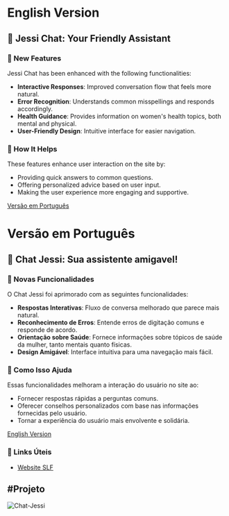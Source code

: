 # English Version

## 🤖 Jessi Chat: Your Friendly Assistant

### 🌟 New Features

Jessi Chat has been enhanced with the following functionalities:

- **Interactive Responses**: Improved conversation flow that feels more natural.
- **Error Recognition**: Understands common misspellings and responds accordingly.
- **Health Guidance**: Provides information on women's health topics, both mental and physical.
- **User-Friendly Design**: Intuitive interface for easier navigation.

### 🤔 How It Helps

These features enhance user interaction on the site by:

- Providing quick answers to common questions.
- Offering personalized advice based on user input.
- Making the user experience more engaging and supportive.

[Versão em Português](#versão-em-português)

# Versão em Português

## 🤖 Chat Jessi: Sua assistente amigavel!

### 🌟 Novas Funcionalidades

O Chat Jessi foi aprimorado com as seguintes funcionalidades:

- **Respostas Interativas**: Fluxo de conversa melhorado que parece mais natural.
- **Reconhecimento de Erros**: Entende erros de digitação comuns e responde de acordo.
- **Orientação sobre Saúde**: Fornece informações sobre tópicos de saúde da mulher, tanto mentais quanto físicas.
- **Design Amigável**: Interface intuitiva para uma navegação mais fácil.

### 🤔 Como Isso Ajuda

Essas funcionalidades melhoram a interação do usuário no site ao:

- Fornecer respostas rápidas a perguntas comuns.
- Oferecer conselhos personalizados com base nas informações fornecidas pelo usuário.
- Tornar a experiência do usuário mais envolvente e solidária.

[English Version](#english-version)

### 📖 Links Úteis

- [Website SLF](https://github.com/mariana-rgb/Site-SLF)

## #Projeto
![Chat-Jessi](https://github.com/user-attachments/assets/cfba3d67-6aa2-4b6a-887c-005f52c934a0)


